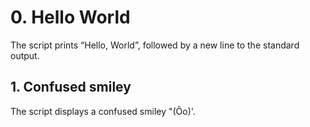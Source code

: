 # 0. Hello World
The script prints “Hello, World”, followed by a new line to the standard output.
## 1. Confused smiley
The script displays a confused smiley "(Ôo)'.
